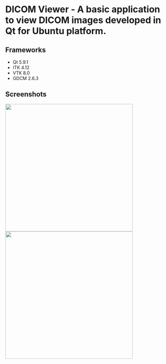 # DICOM Viewer - A basic application to view DICOM images developed in Qt for Ubuntu platform.
## Frameworks
- Qt 5.9.1
- ITK 4.12
- VTK 8.0
- GDCM 2.6.3
## Screenshots
<img src="https://github.com/codeman110/QtDICOMViewer/blob/master/misc/screenshot1.png" width="400"> <img src="https://github.com/codeman110/QtDICOMViewer/blob/master/misc/screenshot2.png" width="400">

